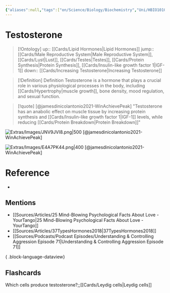 ```yaml
---
{"aliases":null,"tags":["on/Science/Biology/Biochemistry","Uni/HBIO1010","flashcards/hbio1010"],"date created":"2022-11-30 Wed","edited":"2023-04-06 Thu","dg-publish":true,"permalink":"/cards/testosterone/","dgPassFrontmatter":true}
---
```


# Testosterone

> [!Ontology]
> up:: [[Cards/Lipid Hormones\|Lipid Hormones]]
> jump:: [[Cards/Male Reproductive System\|Male Reproductive System]], [[Cards/Lust\|Lust]], [[Cards/Testes\|Testes]], [[Cards/Protein Synthesis\|Protein Synthesis]], [[Cards/Insulin-like growth factor 1\|IGF-1]]
> down:: [[Cards/Increasing Testosterone\|Increasing Testosterone]]

> [!Definition] Definition
> Testosterone is a hormone that plays a crucial role in various physiological processes in the body, including [[Cards/Hypertrophy\|muscle growth]], bone density, mood regulation, and sexual function.

> [!quote] [@jamesdinicolantonio2021-WinAchievePeak]
> "Testosterone has an anabolic effect on muscle tissue by increasing protein synthesis and [[Cards/Insulin-like growth factor 1\|IGF-1]] levels, while reducing [[Cards/Protein Breakdown\|Protein Breakdown]]"

![Extras/Images/JNV9JVI8.png|500](/img/user/Extras/Images/JNV9JVI8.png)
[@jamesdinicolantonio2021-WinAchievePeak]

![Extras/Images/E4A7PK44.png|400](/img/user/Extras/Images/E4A7PK44.png)
[@jamesdinicolantonio2021-WinAchievePeak]
# Reference
- 

## Mentions
- [[Sources/Articles/25 Mind-Blowing Psychological Facts About Love - YourTango\|25 Mind-Blowing Psychological Facts About Love - YourTango]]
- [[Sources/Articles/37TypesHormones2018\|37TypesHormones2018]]
- [[Sources/Podcasts/Podcast Episodes/Understanding & Controlling Aggression   Episode 71\|Understanding & Controlling Aggression   Episode 71]]

{ .block-language-dataview}

## Flashcards
Which cells produce testosterone?;;[[Cards/Leydig cells\|Leydig cells]]
<!--SR:!2023-08-17,1,230-->